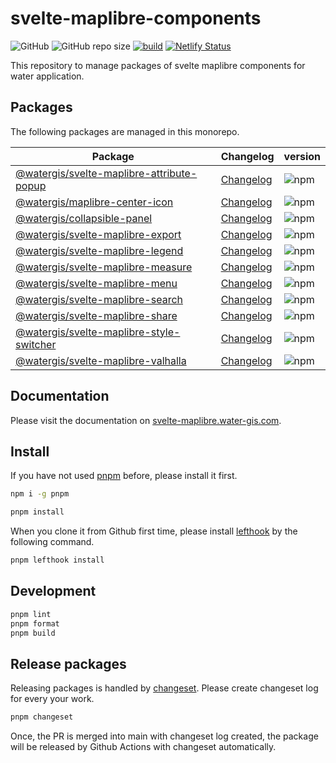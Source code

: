 # svelte-maplibre-components

![GitHub](https://img.shields.io/github/license/watergis/svelte-maplibre-components)
![GitHub repo size](https://img.shields.io/github/repo-size/watergis/svelte-maplibre-components)
[![build](https://github.com/watergis/svelte-maplibre-components/actions/workflows/build.yml/badge.svg)](https://github.com/watergis/svelte-maplibre-components/actions/workflows/build.yml)
[![Netlify Status](https://api.netlify.com/api/v1/badges/7340fe3a-71a8-4ef8-92b8-fdb4ef95f124/deploy-status)](https://app.netlify.com/sites/svelte-maplibre/deploys)

This repository to manage packages of svelte maplibre components for water application.

## Packages

The following packages are managed in this monorepo.

| Package                                                               | Changelog                                            | version                                                                        |
| --------------------------------------------------------------------- | ---------------------------------------------------- | ------------------------------------------------------------------------------ |
| [@watergis/svelte-maplibre-attribute-popup](packages/attribute-popup) | [Changelog](packages/attribute-popup/CHANGELOG.md)   | ![npm](https://img.shields.io/npm/v/@watergis/svelte-maplibre-attribute-popup) |
| [@watergis/maplibre-center-icon](packages/center)                     | [Changelog](packages/center/CHANGELOG.md)            | ![npm](https://img.shields.io/npm/v/@watergis/maplibre-center-icon)            |
| [@watergis/collapsible-panel](packages/collapsible-panel)             | [Changelog](packages/collapsible-panel/CHANGELOG.md) | ![npm](https://img.shields.io/npm/v/@watergis/svelte-maplibre-attribute-popup) |
| [@watergis/svelte-maplibre-export](packages/export)                   | [Changelog](packages/export/CHANGELOG.md)            | ![npm](https://img.shields.io/npm/v/@watergis/svelte-maplibre-export)          |
| [@watergis/svelte-maplibre-legend](packages/legend)                   | [Changelog](packages/legend/CHANGELOG.md)            | ![npm](https://img.shields.io/npm/v/@watergis/svelte-maplibre-legend)          |
| [@watergis/svelte-maplibre-measure](packages/measure)                 | [Changelog](packages/measure/CHANGELOG.md)           | ![npm](https://img.shields.io/npm/v/@watergis/svelte-maplibre-measure)         |
| [@watergis/svelte-maplibre-menu](packages/menu)                       | [Changelog](packages/menu/CHANGELOG.md)              | ![npm](https://img.shields.io/npm/v/@watergis/svelte-maplibre-menu)            |
| [@watergis/svelte-maplibre-search](packages/search)                   | [Changelog](packages/search/CHANGELOG.md)            | ![npm](https://img.shields.io/npm/v/@watergis/svelte-maplibre-search)          |
| [@watergis/svelte-maplibre-share](packages/share)                     | [Changelog](packages/share/CHANGELOG.md)             | ![npm](https://img.shields.io/npm/v/@watergis/svelte-maplibre-share)           |
| [@watergis/svelte-maplibre-style-switcher](packages/style-switcher)   | [Changelog](packages/style-switcher/CHANGELOG.md)    | ![npm](https://img.shields.io/npm/v/@watergis/svelte-maplibre-style-switcher)  |
| [@watergis/svelte-maplibre-valhalla](packages/valhalla)               | [Changelog](packages/valhalla/CHANGELOG.md)          | ![npm](https://img.shields.io/npm/v/@watergis/svelte-maplibre-valhalla)        |

## Documentation

Please visit the documentation on [svelte-maplibre.water-gis.com](https://svelte-maplibre.water-gis.com).

## Install

If you have not used [pnpm](https://pnpm.io/) before, please install it first.

```zsh
npm i -g pnpm
```

```zsh
pnpm install
```

When you clone it from Github first time, please install [lefthook](https://github.com/evilmartians/lefthook) by the following command.

```zsh
pnpm lefthook install
```

## Development

```bash
pnpm lint
pnpm format
pnpm build
```

## Release packages

Releasing packages is handled by [changeset](https://github.com/changesets/changesets). Please create changeset log for every your work.

```zsh
pnpm changeset
```

Once, the PR is merged into main with changeset log created, the package will be released by Github Actions with changeset automatically.

